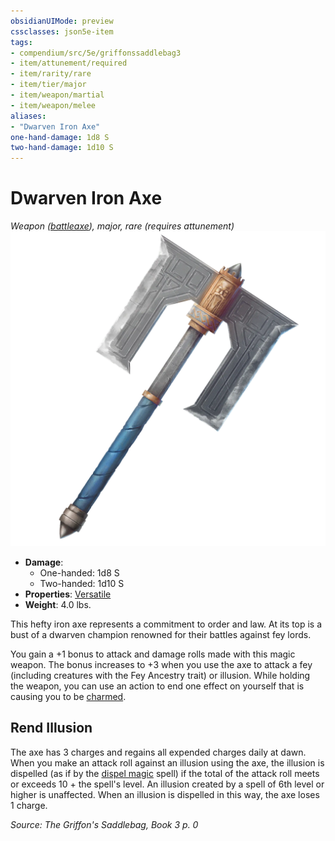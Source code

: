 ```yaml
---
obsidianUIMode: preview
cssclasses: json5e-item
tags:
- compendium/src/5e/griffonssaddlebag3
- item/attunement/required
- item/rarity/rare
- item/tier/major
- item/weapon/martial
- item/weapon/melee
aliases: 
- "Dwarven Iron Axe"
one-hand-damage: 1d8 S
two-hand-damage: 1d10 S
---
```

# Dwarven Iron Axe
*Weapon ([battleaxe](compendium/items/battleaxe.md)), major, rare (requires attunement)*  
![](https://raw.githubusercontent.com/TheGiddyLimit/homebrew-img/main/img/GriffonsSaddlebag3/Dwarven-Iron-Axe.webp#right)  

- **Damage**:
  - One-handed: 1d8 S
  - Two-handed: 1d10 S
- **Properties**: [Versatile](/compendium/rules/item-properties.md#Versatile)
- **Weight**: 4.0 lbs.

This hefty iron axe represents a commitment to order and law. At its top is a bust of a dwarven champion renowned for their battles against fey lords.

You gain a +1 bonus to attack and damage rolls made with this magic weapon. The bonus increases to +3 when you use the axe to attack a fey (including creatures with the Fey Ancestry trait) or illusion. While holding the weapon, you can use an action to end one effect on yourself that is causing you to be [charmed](/compendium/rules/conditions.md#Charmed).

## Rend Illusion

The axe has 3 charges and regains all expended charges daily at dawn. When you make an attack roll against an illusion using the axe, the illusion is dispelled (as if by the [dispel magic](compendium/spells/dispel-magic.md) spell) if the total of the attack roll meets or exceeds 10 + the spell's level. An illusion created by a spell of 6th level or higher is unaffected. When an illusion is dispelled in this way, the axe loses 1 charge.

*Source: The Griffon's Saddlebag, Book 3 p. 0*
